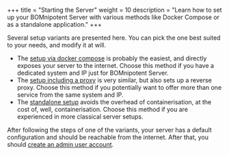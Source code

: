 +++
title = "Starting the Server"
weight = 10
description = "Learn how to set up your BOMnipotent Server with various methods like Docker Compose or as a standalone application."
+++

Several setup variants are presented here. You can pick the one best suited to your needs, and modify it at will.
- The [setup via docker compose](/server/setup/starting/docker-compose/) is probably the easiest, and directly exposes your server to the internet. Choose this method if you have a dedicated system and IP just for BOMnipotent Server.
- The [setup including a proxy](/server/setup/starting/docker-compose-with-proxy/) is very similar, but also sets up a reverse proxy. Choose this method if you potentially want to offer more than one service from the same system and IP.
- The [standalone setup](/server/setup/starting/standalone/) avoids the overhead of containerisation, at the cost of, well, containerisation. Choose this method if you are experienced in more classical server setups.

After following the steps of one of the variants, your server has a default configuration and should be reachable from the internet. After that, you should [create an admin user account](/server/setup/admin/).
